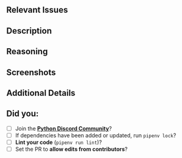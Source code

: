 ## Relevant Issues
<!-- List relevant issue tickets here. -->
<!-- Say "Closes #0" for issues that the PR resolves, replacing 0 with the issue number. -->


## Description
<!-- Describe how you've implemented your changes. -->


## Reasoning
<!-- Outline the reasoning for how it's been implemented. -->


## Screenshots
<!-- Remove this section if the changes don't impact anything user-facing. -->
<!-- You can add images by just copy pasting them directly in the editor. -->


## Additional Details
<!-- Delete this section if not applicable. -->


## Did you:
<!-- These are required when contributing. -->
<!-- Replace [ ] with [x] to mark items as done. -->

- [ ] Join the [**Python Discord Community**](https://discord.gg/python)?
- [ ] If dependencies have been added or updated, run `pipenv lock`?
- [ ] **Lint your code** (`pipenv run lint`)?
- [ ] Set the PR to **allow edits from contributors**?
